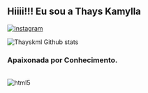 ## Hiiii!!! Eu sou a Thays Kamylla

[![instagram](https://img.shields.io/badge/Instagram-E4405F?style=for-the-badge&logo=instagram&logoColor=white)](https://instagram.com/thays.kamylla)

![Thayskml Github stats](https://github-readme-stats.vercel.app/api?username=Thayskml&show_icons=true&theme=tokyonight)

### Apaixonada por Conhecimento.

<div style="display: inline_block"><br/>
<img aling= "center" alt="html5" src"https://img.shields.io/badge/HTML5-E34F26?style=for-the-badge&logo=html5&logoColor=white" />
</div><br/>

